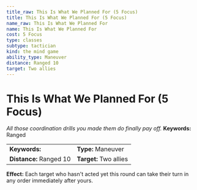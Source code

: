 ```yaml
---
title_raw: This Is What We Planned For (5 Focus)
title: This Is What We Planned For (5 Focus)
name_raw: This Is What We Planned For
name: This Is What We Planned For
cost: 5 Focus
type: classes
subtype: tactician
kind: the mind game
ability_type: Maneuver
distance: Ranged 10
target: Two allies
---
```


# This Is What We Planned For (5 Focus)

*All those coordination drills you made them do finally pay off.* **Keywords:** Ranged

|                         |                        |
| :---------------------- | :--------------------- |
| **Keywords:**           | **Type:** Maneuver     |
| **Distance:** Ranged 10 | **Target:** Two allies |

**Effect:** Each target who hasn't acted yet this round can take their turn in any order immediately after yours.
